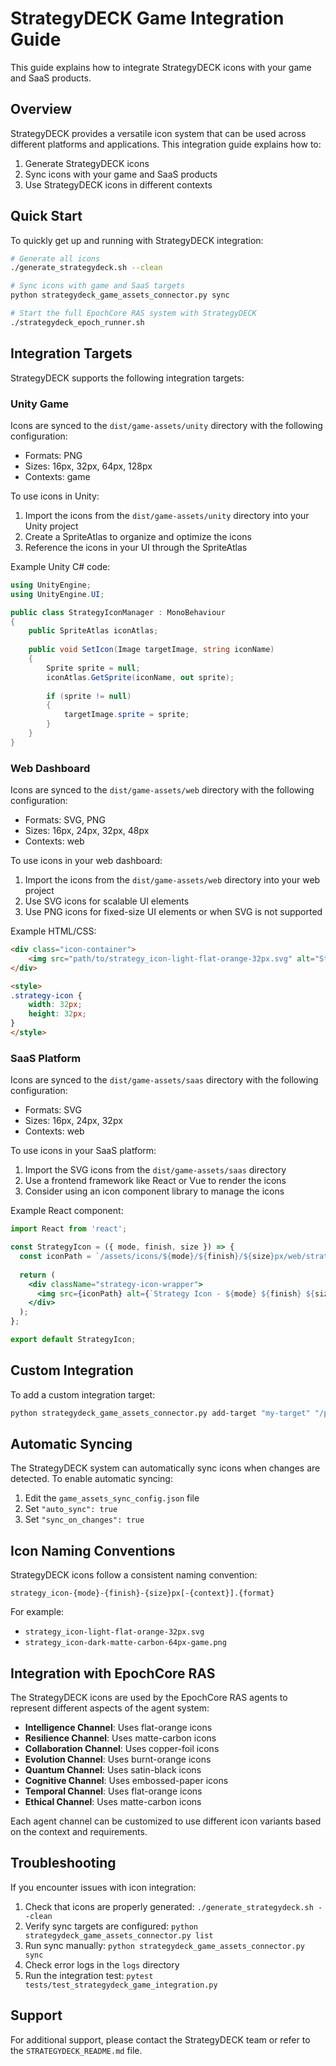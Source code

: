 # StrategyDECK Game Integration Guide

This guide explains how to integrate StrategyDECK icons with your game and SaaS products.

## Overview

StrategyDECK provides a versatile icon system that can be used across different platforms and applications. This integration guide explains how to:

1. Generate StrategyDECK icons
2. Sync icons with your game and SaaS products
3. Use StrategyDECK icons in different contexts

## Quick Start

To quickly get up and running with StrategyDECK integration:

```bash
# Generate all icons
./generate_strategydeck.sh --clean

# Sync icons with game and SaaS targets
python strategydeck_game_assets_connector.py sync

# Start the full EpochCore RAS system with StrategyDECK
./strategydeck_epoch_runner.sh
```

## Integration Targets

StrategyDECK supports the following integration targets:

### Unity Game

Icons are synced to the `dist/game-assets/unity` directory with the following configuration:

- Formats: PNG
- Sizes: 16px, 32px, 64px, 128px
- Contexts: game

To use icons in Unity:

1. Import the icons from the `dist/game-assets/unity` directory into your Unity project
2. Create a SpriteAtlas to organize and optimize the icons
3. Reference the icons in your UI through the SpriteAtlas

Example Unity C# code:

```csharp
using UnityEngine;
using UnityEngine.UI;

public class StrategyIconManager : MonoBehaviour
{
    public SpriteAtlas iconAtlas;
    
    public void SetIcon(Image targetImage, string iconName)
    {
        Sprite sprite = null;
        iconAtlas.GetSprite(iconName, out sprite);
        
        if (sprite != null)
        {
            targetImage.sprite = sprite;
        }
    }
}
```

### Web Dashboard

Icons are synced to the `dist/game-assets/web` directory with the following configuration:

- Formats: SVG, PNG
- Sizes: 16px, 24px, 32px, 48px
- Contexts: web

To use icons in your web dashboard:

1. Import the icons from the `dist/game-assets/web` directory into your web project
2. Use SVG icons for scalable UI elements
3. Use PNG icons for fixed-size UI elements or when SVG is not supported

Example HTML/CSS:

```html
<div class="icon-container">
    <img src="path/to/strategy_icon-light-flat-orange-32px.svg" alt="Strategy Icon" class="strategy-icon">
</div>

<style>
.strategy-icon {
    width: 32px;
    height: 32px;
}
</style>
```

### SaaS Platform

Icons are synced to the `dist/game-assets/saas` directory with the following configuration:

- Formats: SVG
- Sizes: 16px, 24px, 32px
- Contexts: web

To use icons in your SaaS platform:

1. Import the SVG icons from the `dist/game-assets/saas` directory
2. Use a frontend framework like React or Vue to render the icons
3. Consider using an icon component library to manage the icons

Example React component:

```jsx
import React from 'react';

const StrategyIcon = ({ mode, finish, size }) => {
  const iconPath = `/assets/icons/${mode}/${finish}/${size}px/web/strategy_icon-${mode}-${finish}-${size}px.svg`;
  
  return (
    <div className="strategy-icon-wrapper">
      <img src={iconPath} alt={`Strategy Icon - ${mode} ${finish} ${size}px`} />
    </div>
  );
};

export default StrategyIcon;
```

## Custom Integration

To add a custom integration target:

```bash
python strategydeck_game_assets_connector.py add-target "my-target" "/path/to/target" --types svg png --sizes 16 32 64 --contexts web game
```

## Automatic Syncing

The StrategyDECK system can automatically sync icons when changes are detected. To enable automatic syncing:

1. Edit the `game_assets_sync_config.json` file
2. Set `"auto_sync": true`
3. Set `"sync_on_changes": true`

## Icon Naming Conventions

StrategyDECK icons follow a consistent naming convention:

```
strategy_icon-{mode}-{finish}-{size}px[-{context}].{format}
```

For example:
- `strategy_icon-light-flat-orange-32px.svg`
- `strategy_icon-dark-matte-carbon-64px-game.png`

## Integration with EpochCore RAS

The StrategyDECK icons are used by the EpochCore RAS agents to represent different aspects of the agent system:

- **Intelligence Channel**: Uses flat-orange icons
- **Resilience Channel**: Uses matte-carbon icons
- **Collaboration Channel**: Uses copper-foil icons
- **Evolution Channel**: Uses burnt-orange icons
- **Quantum Channel**: Uses satin-black icons
- **Cognitive Channel**: Uses embossed-paper icons
- **Temporal Channel**: Uses flat-orange icons
- **Ethical Channel**: Uses matte-carbon icons

Each agent channel can be customized to use different icon variants based on the context and requirements.

## Troubleshooting

If you encounter issues with icon integration:

1. Check that icons are properly generated: `./generate_strategydeck.sh --clean`
2. Verify sync targets are configured: `python strategydeck_game_assets_connector.py list`
3. Run sync manually: `python strategydeck_game_assets_connector.py sync`
4. Check error logs in the `logs` directory
5. Run the integration test: `pytest tests/test_strategydeck_game_integration.py`

## Support

For additional support, please contact the StrategyDECK team or refer to the `STRATEGYDECK_README.md` file.

